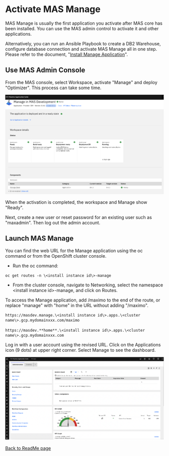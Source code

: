 # Activate MAS Manage

MAS Manage is usually the first application you activate after MAS core has been installed. You can use 
the MAS admin control to activate it and other applications.

Alternatively, you can run an Ansible Playbook to create a DB2
Warehouse, configure database connection and activate MAS Manage all in
one step. Please refer to the document, "[Install Manage
Application](https://ibm-mas.github.io/ansible-devops/playbooks/oneclick-manage/)".

## Use MAS Admin Console

From the MAS console, select Workspace, activate "Manage" and deploy
"Optimizer". This process can take some time.

![MAS Workspace](media/mas-workspace.png)

When the activation is completed, the workspace and Manage show "Ready".

Next, create a new user or reset password for an existing user such as
"maxadmin". Then log out the admin account.

## Launch MAS Manage

You can find the web URL for the Manage application using the oc command
or from the OpenShift cluster console.

- Run the oc command: 

```
oc get routes -n \<install instance id\>-manage
```

- From the cluster console, navigate to Networking, select the
    namespace \<install instance id\>-manage, and click on Routes.

To access the Manage application, add /maximo to the end of the route,
or replace "manage" with "home" in the URL without adding "/maximo".

```
https://masdev.manage.\<install instance id\>.apps.\<cluster
name\>.gcp.mydomainxxx.com/maximo

https://masdev.**home**.\<install instance id\>.apps.\<cluster
name\>.gcp.mydomainxxx.com

```

Log in with a user account using the revised URL. Click on the
Applications icon (9 dots) at upper right corner. Select Manage to see
the dashboard.

![MAS Manage Dashboard](media/mas-manage-dashboard.png)

[Back to ReadMe page](README.MD)